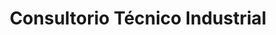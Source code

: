 ---
title: "Consultorio Técnico Industrial"
url: /monterrey/consultorio-tecnico-industrial/
shop: general
---